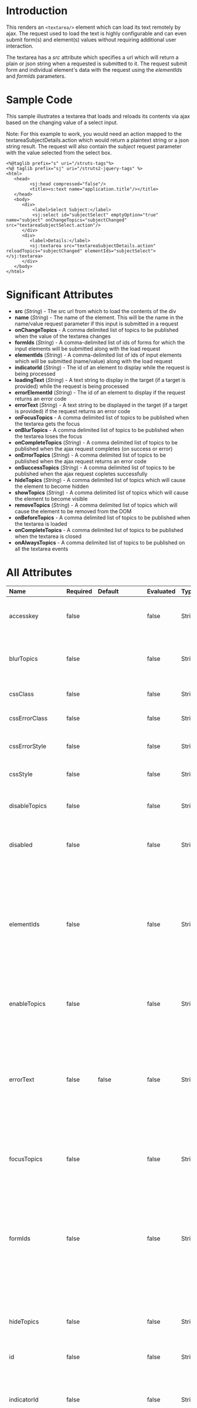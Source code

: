 # Introduction #
This renders an `<textarea/>` element which can load its text remotely by ajax. The request used to load the text is highly configurable and can even submit form(s) and element(s) values without requiring additional user interaction.

The textarea has a _src_ attribute which specifies a url which will return a plain or json string when a requested is submitted to it. The request submit form and individual element's data with the request using the _elementIds_ and _formIds_ parameters.

# Sample Code #
This sample illustrates a textarea that loads and reloads its contents via ajax based on the changing value of a select input.

Note: For this example to work, you would need an action mapped to the textareaSubjectDetails.action which would return a plaintext string or a json string result. The request will also contain the _subject_ request parameter with the value selected from the select box.
```
<%@taglib prefix="s" uri="/struts-tags"%>
<%@ taglib prefix="sj" uri="/struts2-jquery-tags" %>
<html>
   <head>
         <sj:head compressed="false"/>
         <title><s:text name="application.title"/></title>
   </head>
   <body>
      <div>
          <label>Select Subject:</label>
          <sj:select id="subjectSelect" emptyOption="true" name="subject" onChangeTopics="subjectChanged" src="textareaSubjectSelect.action"/>
      </div>
      <div>
         <label>Details:</label>
         <sj:textarea src="textareaSubjectDetails.action" reloadTopics="subjectChanged" elementIds="subjectSelect"></sj:textarea>
      </div>
   </body>
</html> 
```

# Significant Attributes #
  * **src** (_String_) - The src url from which to load the contents of the div
  * **name** (_String_) - The name of the element. This will be the name in the name/value request parameter if this input is submitted in a request
  * **onChangeTopics** - A comma delimited list of topics to be published when the value of the textarea changes
  * **formIds** (_String_) - A comma-delimited list of ids of forms for which the input elements will be submitted along with the load request
  * **elementIds** (_String_) - A comma-delimited list of ids of input elements which will be submitted (name/value) along with the load request
  * **indicatorId** (_String_) - The id of an element to display while the request is being processed
  * **loadingText** (_String_) - A text string to display in the target (if a target is provided) while the request is being processed
  * **errorElementId** (_String_) - The id of an element to display if the request returns an error code
  * **errorText** (_String_) - A text string to be displayed in the target (if a target is provided) if the request returns an error code
  * **onFocusTopics**  - A comma delimited list of topics to be published when the textarea gets the focus
  * **onBlurTopics**  - A comma delimited list of topics to be published when the textarea loses the focus
  * **onCompleteTopics** (_String_) -  A comma delimited list of topics to be published when the ajax request completes (on success or error)
  * **onErrorTopics** (_String_) -  A comma delimited list of topics to be published when the ajax request returns an error code
  * **onSuccessTopics** (_String_) -  A comma delimited list of topics to be published when the ajax request copletes successfully
  * **hideTopics** (_String_) -  A comma delimited list of topics which will cause the element to become hidden
  * **showTopics** (_String_) -  A comma delimited list of topics which will cause the element to become visible
  * **removeTopics** (_String_) -  A comma delimited list of topics which will cause the element to be removed from the DOM
  * **onBeforeTopics** - A comma delimited list of topics to be published when the textarea is loaded
  * **onCompleteTopics**  - A comma delimited list of topics to be published when the textarea is closed
  * **onAlwaysTopics**  - A comma delimited list of topics to be published on all the textarea events

# All Attributes #
| **Name** | **Required** | **Default** | **Evaluated** | **Type** | **Description** |
|:---------|:-------------|:------------|:--------------|:---------|:----------------|
|accesskey |false         |             |false          |String    |Set the html accesskey attribute on rendered html element|
|blurTopics|false         |             |false          |String    |A comma delimited list of topics that will cause this element to blur|
|cssClass  |false         |             |false          |String    |The css class to use for element|
|cssErrorClass|false         |             |false          |String    |The css error class to use for element|
|cssErrorStyle|false         |             |false          |String    |The css error style definitions for element to use|
|cssStyle  |false         |             |false          |String    |The css style definitions for element to use|
|disableTopics|false         |             |false          |String    |A comma delimited list of topics that will disable this element|
|disabled  |false         |             |false          |String    |Set the html disabled attribute on rendered html element|
|elementIds|false         |             |false          |String    |A comma delimited list of form elements that should be individually serialized and sent with the container's load request. Input element must have a 'name' attribute and will be serialized as =|
|enableTopics|false         |             |false          |String    |A comma delimited list of topics that will enable this element|
|errorText |false         |false        |false          |String    |The text to be displayed on load error. If 'errorElement' is provided, this will display the error in the elemtn (if existing), if not, it will display the error as the contents of this container|
|focusTopics|false         |             |false          |String    |A comma delimited list of topics that will cause this element to focus|
|formIds   |false         |             |false          |String    |Comma delimited list of form ids for which to serialize all fields during contianer load (if multiple forms have overlapping element names, it is indeterminate which will be used)|
|hideTopics|false         |             |false          |String    |A comma delimited list of topics that will hide (display: none) this element|
|id        |false         |             |false          |String    |HTML id attribute|
|indicatorId|false         |             |false          |String    |Id of element that will be displayed during execution of this element's action and hidden afterwards|
|javascriptTooltip|false         |false        |false          |Boolean   |Use JavaScript to generate tooltips|
|key       |false         |             |false          |String    |Set the key (name, value, label) for this particular component|
|label     |false         |             |false          |String    |Label expression used for rendering an element specific label|
|labelSeparator|false         |:            |false          |String    |String that will be appended to the label|
|labelposition|false         |             |false          |String    |Define label position of form element (top/left)|
|loadingText|false         |             |false          |String    |The text to be displayed during load (will be shown if any provided)|
|name      |false         |             |false          |String    |The name to set for element|
|onAlwaysTopics|false         |             |false          |String    |A comma delimited list of topics that are always published (before load, after load, on error and on success)|
|onBeforeTopics|false         |             |false          |String    |Topics that are published before a load|
|onBlurTopics|false         |             |false          |String    |A comma delimited list of topics that published when the element value is changed|
|onChangeTopics|false         |             |false          |String    |A comma delimited list of topics that published when the element value is changed|
|onCompleteTopics|false         |             |false          |String    |Topics that are published before after load is completed|
|onErrorTopics|false         |             |false          |String    |Topics that are published on a load error|
|onFocusTopics|false         |             |false          |String    |A comma delimited list of topics that published when the element value is changed|
|onSuccessTopics|false         |             |false          |String    |Topics that are published after a succesful load|
|onblur    |false         |             |false          |String    | Set the html onblur attribute on rendered html element|
|onchange  |false         |             |false          |String    |Set the html onchange attribute on rendered html element|
|onclick   |false         |             |false          |String    |Set the html onclick attribute on rendered html element|
|ondblclick|false         |             |false          |String    |Set the html ondblclick attribute on rendered html element|
|onfocus   |false         |             |false          |String    |Set the html onfocus attribute on rendered html element|
|onkeydown |false         |             |false          |String    |Set the html onkeydown attribute on rendered html element|
|onkeypress|false         |             |false          |String    |Set the html onkeypress attribute on rendered html element|
|onkeyup   |false         |             |false          |String    |Set the html onkeyup attribute on rendered html element|
|onmousedown|false         |             |false          |String    |Set the html onmousedown attribute on rendered html element|
|onmousemove|false         |             |false          |String    |Set the html onmousemove attribute on rendered html element|
|onmouseout|false         |             |false          |String    |Set the html onmouseout attribute on rendered html element|
|onmouseover|false         |             |false          |String    |Set the html onmouseover attribute on rendered html element|
|onmouseup |false         |             |false          |String    |Set the html onmouseup attribute on rendered html element|
|onselect  |false         |             |false          |String    |Set the html onselect attribute on rendered html element|
|openTemplate|false         |             |false          |String    |Set template to use for opening the rendered html.|
|reloadTopics|false         |             |false          |String    |A comma delimited list of topics that will cause this element to reload|
|removeTopics|false         |             |false          |String    |A comma delimited list of topics that will remove this element from the dom|
|required  |false         |false        |false          |Boolean   |If set to true, the rendered element will indicate that input is required|
|requiredposition|false         |             |false          |String    |Define required position of required form element (left|right)|
|showTopics|false         |             |false          |String    |A comma delimited list of topics that will show (display: block) this element|
|src       |false         |             |false          |String    |The url from which to load the container contents|
|tabindex  |false         |             |false          |String    |Set the html tabindex attribute on rendered html element|
|template  |false         |             |false          |String    |The template (other than default) to use for rendering the element|
|templateDir|false         |             |false          |String    |The template directory.|
|theme     |false         |             |false          |String    |The theme (other than default) to use for rendering the element|
|title     |false         |             |false          |String    |Set the html title attribute on rendered html element|
|tooltip   |false         |             |false          |String    |Set the tooltip of this particular component|
|tooltipConfig|false         |             |false          |String    |Deprecated. Use individual tooltip configuration attributes instead.|
|tooltipCssClass|false         |StrutsTTClassic|false          |String    |CSS class applied to JavaScrip tooltips|
|tooltipDelay|false         |Classic      |false          |String    |Delay in milliseconds, before showing JavaScript tooltips |
|tooltipIconPath|false         |             |false          |String    |Icon path used for image that will have the tooltip|
|value     |false         |             |false          |String    |Preset the value of input element.|